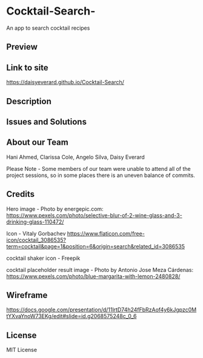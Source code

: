 # Cocktail-Search-
An app to search cocktail recipes

## Preview

## Link to site

https://daisyeverard.github.io/Cocktail-Search/

## Description

## Issues and Solutions

## About our Team

Hani Ahmed, Clarissa Cole, Angelo Silva, Daisy Everard

Please Note - Some members of our team were unable to attend all of the project sessions, so in some places there is an uneven balance of commits. 

## Credits
Hero image - Photo by energepic.com: https://www.pexels.com/photo/selective-blur-of-2-wine-glass-and-3-drinking-glass-110472/

Icon - Vitaly Gorbachev https://www.flaticon.com/free-icon/cocktail_3086535?term=cocktail&page=1&position=6&origin=search&related_id=3086535

cocktail shaker icon - Freepik

cocktail placeholder result image - Photo by Antonio Jose Meza Cárdenas: https://www.pexels.com/photo/blue-margarita-with-lemon-2480828/


## Wireframe

https://docs.google.com/presentation/d/11lrtD74h24fFbRzAof4y6kJgpzc0MtYXvaYnoW73EKg/edit#slide=id.g2068575248c_0_6

## License

MIT License